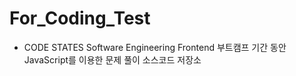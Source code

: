 # For_Coding_Test
* CODE STATES Software Engineering Frontend 부트캠프 기간 동안 JavaScript를 이용한 문제 풀이 소스코드 저장소